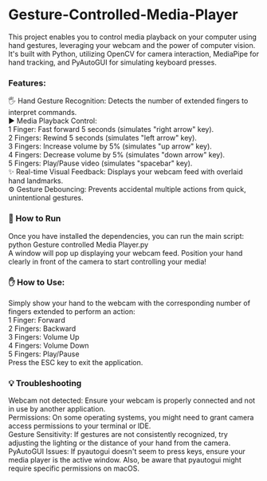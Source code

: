 # Gesture-Controlled-Media-Player

This project enables you to control media playback on your computer using hand gestures, leveraging your webcam and the power of computer vision. It's built with Python, utilizing OpenCV for camera interaction, MediaPipe for hand tracking, and PyAutoGUI for simulating keyboard presses. <br>

<h3>Features: </h3>
🖐️ Hand Gesture Recognition: Detects the number of extended fingers to interpret commands. <br>
▶️ Media Playback Control:<br>
1 Finger: Fast forward 5 seconds (simulates "right arrow" key).<br>
2 Fingers: Rewind 5 seconds (simulates "left arrow" key).<br>
3 Fingers: Increase volume by 5% (simulates "up arrow" key).<br>
4 Fingers: Decrease volume by 5% (simulates "down arrow" key).<br>
5 Fingers: Play/Pause video (simulates "spacebar" key).<br>
✨ Real-time Visual Feedback: Displays your webcam feed with overlaid hand landmarks. <br>
⚙️ Gesture Debouncing: Prevents accidental multiple actions from quick, unintentional gestures. <br>

<h3>🏃 How to Run </h3>
Once you have installed the dependencies, you can run the main script: <br>
python Gesture controlled Media Player.py <br>
A window will pop up displaying your webcam feed. Position your hand clearly in front of the camera to start controlling your media! <br>

<h3>✋ How to Use: </h3>
Simply show your hand to the webcam with the corresponding number of fingers extended to perform an action:<br>
1 Finger: Forward <br>
2 Fingers: Backward <br>
3 Fingers: Volume Up <br>
4 Fingers: Volume Down <br>
5 Fingers: Play/Pause <br>
Press the ESC key to exit the application. <br>

<h3>💡 Troubleshooting </h3>
Webcam not detected: Ensure your webcam is properly connected and not in use by another application. <br>
Permissions: On some operating systems, you might need to grant camera access permissions to your terminal or IDE. <br>
Gesture Sensitivity: If gestures are not consistently recognized, try adjusting the lighting or the distance of your hand from the camera. <br>
PyAutoGUI Issues: If pyautogui doesn't seem to press keys, ensure your media player is the active window. Also, be aware that pyautogui might require specific permissions on macOS. <br>
